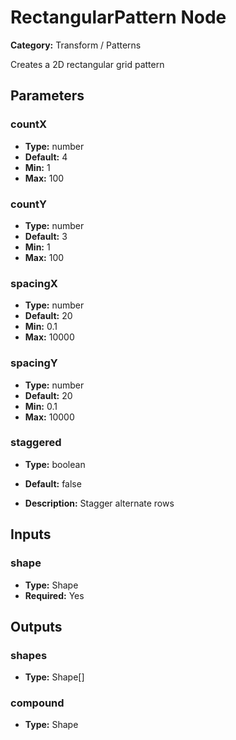 
# RectangularPattern Node

**Category:** Transform / Patterns

Creates a 2D rectangular grid pattern

## Parameters


### countX
- **Type:** number
- **Default:** 4
- **Min:** 1
- **Max:** 100



### countY
- **Type:** number
- **Default:** 3
- **Min:** 1
- **Max:** 100



### spacingX
- **Type:** number
- **Default:** 20
- **Min:** 0.1
- **Max:** 10000



### spacingY
- **Type:** number
- **Default:** 20
- **Min:** 0.1
- **Max:** 10000



### staggered
- **Type:** boolean
- **Default:** false


- **Description:** Stagger alternate rows


## Inputs


### shape
- **Type:** Shape
- **Required:** Yes



## Outputs


### shapes
- **Type:** Shape[]



### compound
- **Type:** Shape




